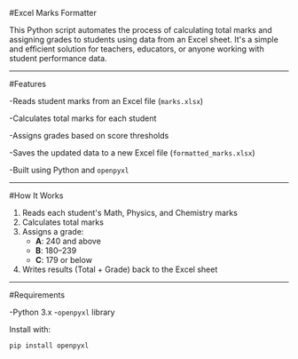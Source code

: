 #Excel Marks Formatter

This Python script automates the process of calculating total marks and assigning grades to students using data from an Excel sheet. It's a simple and efficient solution for teachers, educators, or anyone working with student performance data.

---

#Features

-Reads student marks from an Excel file (`marks.xlsx`)

-Calculates total marks for each student

-Assigns grades based on score thresholds

-Saves the updated data to a new Excel file (`formatted_marks.xlsx`)

-Built using Python and `openpyxl`

---

#How It Works

1. Reads each student's Math, Physics, and Chemistry marks
2. Calculates total marks
3. Assigns a grade:
   - **A**: 240 and above
   - **B**: 180–239
   - **C**: 179 or below
4. Writes results (Total + Grade) back to the Excel sheet

---

#Requirements

-Python 3.x
-`openpyxl` library

Install with:
```bash
pip install openpyxl
